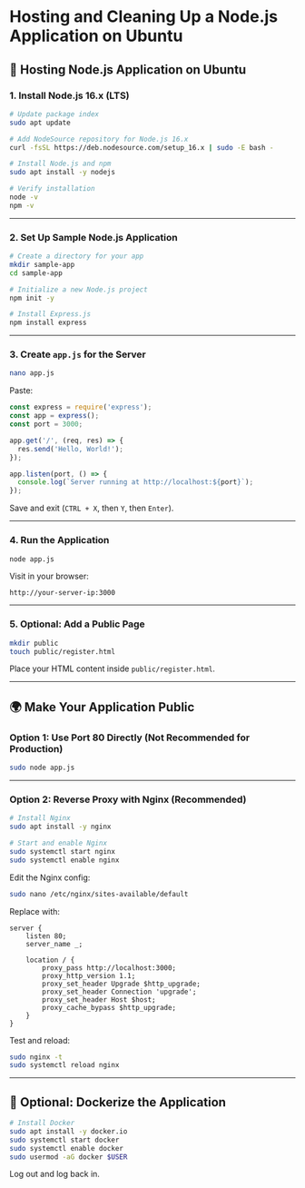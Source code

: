# Hosting and Cleaning Up a Node.js Application on Ubuntu

## 📌 Hosting Node.js Application on Ubuntu

### 1. Install Node.js 16.x (LTS)

```bash
# Update package index
sudo apt update

# Add NodeSource repository for Node.js 16.x
curl -fsSL https://deb.nodesource.com/setup_16.x | sudo -E bash -

# Install Node.js and npm
sudo apt install -y nodejs

# Verify installation
node -v
npm -v
```

---

### 2. Set Up Sample Node.js Application

```bash
# Create a directory for your app
mkdir sample-app
cd sample-app

# Initialize a new Node.js project
npm init -y

# Install Express.js
npm install express
```

---

### 3. Create `app.js` for the Server

```bash
nano app.js
```

Paste:

```javascript
const express = require('express');
const app = express();
const port = 3000;

app.get('/', (req, res) => {
  res.send('Hello, World!');
});

app.listen(port, () => {
  console.log(`Server running at http://localhost:${port}`);
});
```

Save and exit (`CTRL + X`, then `Y`, then `Enter`).

---

### 4. Run the Application

```bash
node app.js
```

Visit in your browser:

```
http://your-server-ip:3000
```

---

### 5. Optional: Add a Public Page

```bash
mkdir public
touch public/register.html
```

Place your HTML content inside `public/register.html`.

---

## 🌍 Make Your Application Public

### Option 1: Use Port 80 Directly (Not Recommended for Production)

```bash
sudo node app.js
```

---

### Option 2: Reverse Proxy with Nginx (Recommended)

```bash
# Install Nginx
sudo apt install -y nginx

# Start and enable Nginx
sudo systemctl start nginx
sudo systemctl enable nginx
```

Edit the Nginx config:

```bash
sudo nano /etc/nginx/sites-available/default
```

Replace with:

```nginx
server {
    listen 80;
    server_name _;

    location / {
        proxy_pass http://localhost:3000;
        proxy_http_version 1.1;
        proxy_set_header Upgrade $http_upgrade;
        proxy_set_header Connection 'upgrade';
        proxy_set_header Host $host;
        proxy_cache_bypass $http_upgrade;
    }
}
```

Test and reload:

```bash
sudo nginx -t
sudo systemctl reload nginx
```

---

## 🐳 Optional: Dockerize the Application

```bash
# Install Docker
sudo apt install -y docker.io
sudo systemctl start docker
sudo systemctl enable docker
sudo usermod -aG docker $USER
```

Log out and log back in.

